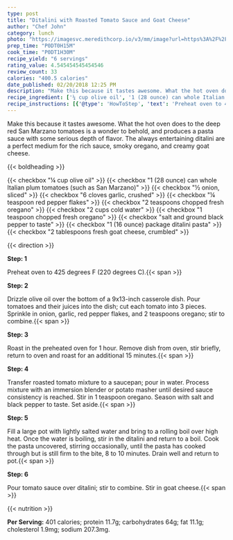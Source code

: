 ```yaml
---
type: post
title: "Ditalini with Roasted Tomato Sauce and Goat Cheese"
author: "Chef John"
category: lunch
photo: "https://imagesvc.meredithcorp.io/v3/mm/image?url=https%3A%2F%2Fimages.media-allrecipes.com%2Fuserphotos%2F1013935.jpg"
prep_time: "P0DT0H15M"
cook_time: "P0DT1H30M"
recipe_yield: "6 servings"
rating_value: 4.545454545454546
review_count: 33
calories: "400.5 calories"
date_published: 02/20/2018 12:25 PM
description: "Make this because it tastes awesome. What the hot oven does to the deep red San Marzano tomatoes is a wonder to behold, and produces a pasta sauce with some serious depth of flavor. The always entertaining ditalini are a perfect medium for the rich sauce, smoky oregano, and creamy goat cheese."
recipe_ingredient: ['¼ cup olive oil', '1 (28 ounce) can whole Italian plum tomatoes (such as San Marzano)', '½ onion, sliced', '6 cloves garlic, crushed', '¼ teaspoon red pepper flakes', '2 teaspoons chopped fresh oregano', '2 cups cold water', '1 teaspoon chopped fresh oregano', 'salt and ground black pepper to taste', '1 (16 ounce) package ditalini pasta', '2 tablespoons fresh goat cheese, crumbled']
recipe_instructions: [{'@type': 'HowToStep', 'text': 'Preheat oven to 425 degrees F (220 degrees C).\n'}, {'@type': 'HowToStep', 'text': 'Drizzle olive oil over the bottom of a 9x13-inch casserole dish. Pour tomatoes and their juices into the dish; cut each tomato into 3 pieces. Sprinkle in onion, garlic, red pepper flakes, and 2 teaspoons oregano; stir to combine.\n'}, {'@type': 'HowToStep', 'text': 'Roast in the preheated oven for 1 hour. Remove dish from oven, stir briefly, return to oven and roast for an additional 15 minutes.\n'}, {'@type': 'HowToStep', 'text': 'Transfer roasted tomato mixture to a saucepan; pour in water. Process mixture with an immersion blender or potato masher until desired sauce consistency is reached. Stir in 1 teaspoon oregano. Season with salt and black pepper to taste. Set aside.\n'}, {'@type': 'HowToStep', 'text': 'Fill a large pot with lightly salted water and bring to a rolling boil over high heat. Once the water is boiling, stir in the ditalini and return to a boil. Cook the pasta uncovered, stirring occasionally, until the pasta has cooked through but is still firm to the bite, 8 to 10 minutes. Drain well and return to pot.\n'}, {'@type': 'HowToStep', 'text': 'Pour tomato sauce over ditalini; stir to combine. Stir in goat cheese.\n'}]
---
```


Make this because it tastes awesome. What the hot oven does to the deep red San Marzano tomatoes is a wonder to behold, and produces a pasta sauce with some serious depth of flavor. The always entertaining ditalini are a perfect medium for the rich sauce, smoky oregano, and creamy goat cheese. 

{{< boldheading >}}

{{< checkbox "¼ cup olive oil" >}}
{{< checkbox "1 (28 ounce) can whole Italian plum tomatoes (such as San Marzano)" >}}
{{< checkbox "½  onion, sliced" >}}
{{< checkbox "6 cloves garlic, crushed" >}}
{{< checkbox "¼ teaspoon red pepper flakes" >}}
{{< checkbox "2 teaspoons chopped fresh oregano" >}}
{{< checkbox "2 cups cold water" >}}
{{< checkbox "1 teaspoon chopped fresh oregano" >}}
{{< checkbox "salt and ground black pepper to taste" >}}
{{< checkbox "1 (16 ounce) package ditalini pasta" >}}
{{< checkbox "2 tablespoons fresh goat cheese, crumbled" >}}


{{< direction >}}

**Step: 1**

Preheat oven to 425 degrees F (220 degrees C).{{< span >}}

**Step: 2**

Drizzle olive oil over the bottom of a 9x13-inch casserole dish. Pour tomatoes and their juices into the dish; cut each tomato into 3 pieces. Sprinkle in onion, garlic, red pepper flakes, and 2 teaspoons oregano; stir to combine.{{< span >}}

**Step: 3**

Roast in the preheated oven for 1 hour. Remove dish from oven, stir briefly, return to oven and roast for an additional 15 minutes.{{< span >}}

**Step: 4**

Transfer roasted tomato mixture to a saucepan; pour in water. Process mixture with an immersion blender or potato masher until desired sauce consistency is reached. Stir in 1 teaspoon oregano. Season with salt and black pepper to taste. Set aside.{{< span >}}

**Step: 5**

Fill a large pot with lightly salted water and bring to a rolling boil over high heat. Once the water is boiling, stir in the ditalini and return to a boil. Cook the pasta uncovered, stirring occasionally, until the pasta has cooked through but is still firm to the bite, 8 to 10 minutes. Drain well and return to pot.{{< span >}}

**Step: 6**

Pour tomato sauce over ditalini; stir to combine. Stir in goat cheese.{{< span >}}

{{< nutrition >}}

**Per Serving:** 401 calories; protein 11.7g; carbohydrates 64g; fat 11.1g; cholesterol 1.9mg; sodium 207.3mg.